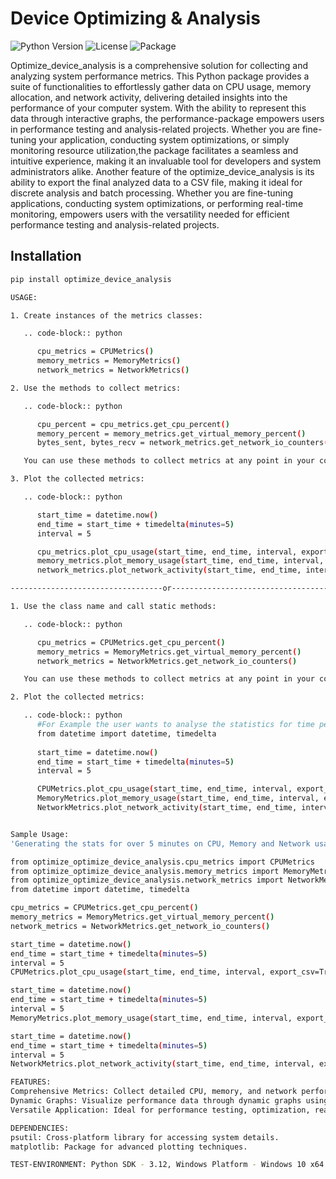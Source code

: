 # Device Optimizing & Analysis

![Python Version](https://img.shields.io/badge/python-3.12.svg)
![License](https://img.shields.io/github/license/akhiltodecode/optimize_device_analysis/)
![Package](https://img.shields.io/pypi/pyversions/optimize_device_analysis)

Optimize_device_analysis is a comprehensive solution for collecting and analyzing system performance metrics. 
This Python package provides a suite of functionalities to effortlessly gather data on CPU usage, memory allocation, 
and network activity, delivering detailed insights into the performance of your computer system. With the ability to represent 
this data through interactive graphs, the performance-package empowers users in performance testing and analysis-related projects. 
Whether you are fine-tuning your application, conducting system optimizations, or simply monitoring resource utilization,the package 
facilitates a seamless and intuitive experience, making it an invaluable tool for developers and system administrators alike. 
Another feature of the optimize_device_analysis is its ability to export the final analyzed data to a CSV file, 
making it ideal for discrete analysis and batch processing. Whether you are fine-tuning applications, 
conducting system optimizations, or performing real-time monitoring, empowers users with 
the versatility needed for efficient performance testing and analysis-related projects.

## Installation

```bash
pip install optimize_device_analysis

USAGE:

1. Create instances of the metrics classes:

   .. code-block:: python

      cpu_metrics = CPUMetrics()
      memory_metrics = MemoryMetrics()
      network_metrics = NetworkMetrics()

2. Use the methods to collect metrics:

   .. code-block:: python

      cpu_percent = cpu_metrics.get_cpu_percent()
      memory_percent = memory_metrics.get_virtual_memory_percent()
      bytes_sent, bytes_recv = network_metrics.get_network_io_counters()

   You can use these methods to collect metrics at any point in your code.

3. Plot the collected metrics:

   .. code-block:: python

      start_time = datetime.now()
      end_time = start_time + timedelta(minutes=5)
      interval = 5

      cpu_metrics.plot_cpu_usage(start_time, end_time, interval, export_csv=True)
      memory_metrics.plot_memory_usage(start_time, end_time, interval, export_csv=True)
      network_metrics.plot_network_activity(start_time, end_time, interval, export_csv=True)

----------------------------------or----------------------------------------------

1. Use the class name and call static methods:

   .. code-block:: python

      cpu_metrics = CPUMetrics.get_cpu_percent()
      memory_metrics = MemoryMetrics.get_virtual_memory_percent()
      network_metrics = NetworkMetrics.get_network_io_counters()

   You can use these methods to collect metrics at any point in your code.

2. Plot the collected metrics:

   .. code-block:: python
      #For Example the user wants to analyse the statistics for time period of 5 minutes, along with csv import:-
      from datetime import datetime, timedelta
      
      start_time = datetime.now()
      end_time = start_time + timedelta(minutes=5)
      interval = 5

      CPUMetrics.plot_cpu_usage(start_time, end_time, interval, export_csv=True)
      MemoryMetrics.plot_memory_usage(start_time, end_time, interval, export_csv=True)
      NetworkMetrics.plot_network_activity(start_time, end_time, interval, export_csv=True)


Sample Usage:
'Generating the stats for over 5 minutes on CPU, Memory and Network usage in an order'

from optimize_optimize_device_analysis.cpu_metrics import CPUMetrics
from optimize_optimize_device_analysis.memory_metrics import MemoryMetrics
from optimize_optimize_device_analysis.network_metrics import NetworkMetrics
from datetime import datetime, timedelta

cpu_metrics = CPUMetrics.get_cpu_percent()
memory_metrics = MemoryMetrics.get_virtual_memory_percent()
network_metrics = NetworkMetrics.get_network_io_counters()

start_time = datetime.now()
end_time = start_time + timedelta(minutes=5)
interval = 5
CPUMetrics.plot_cpu_usage(start_time, end_time, interval, export_csv=True)

start_time = datetime.now()
end_time = start_time + timedelta(minutes=5)
interval = 5
MemoryMetrics.plot_memory_usage(start_time, end_time, interval, export_csv=True)

start_time = datetime.now()
end_time = start_time + timedelta(minutes=5)
interval = 5
NetworkMetrics.plot_network_activity(start_time, end_time, interval, export_csv=True)

FEATURES:
Comprehensive Metrics: Collect detailed CPU, memory, and network performance metrics for insightful system analysis.
Dynamic Graphs: Visualize performance data through dynamic graphs using the powerful matplotlib library.
Versatile Application: Ideal for performance testing, optimization, real-time monitoring and importing data in diverse computing environments.

DEPENDENCIES:
psutil: Cross-platform library for accessing system details.
matplotlib: Package for advanced plotting techniques.

TEST-ENVIRONMENT: Python SDK - 3.12, Windows Platform - Windows 10 x64 OS
